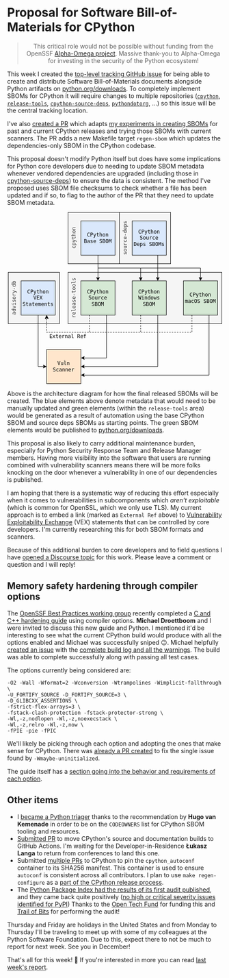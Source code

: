 # Proposal for Software Bill-of-Materials for CPython

<blockquote>
  <center>This critical role would not be possible without funding from the OpenSSF <a href="https://alpha-omega.dev">Alpha-Omega project</a>. Massive thank-you to Alpha-Omega for investing in the security of the Python ecosystem!</center>
</blockquote>

This week I created the [top-level tracking GitHub issue](https://github.com/python/cpython/issues/112302) for being able to create and distribute Software Bill-of-Materials
documents alongside Python artifacts on [python.org/downloads](https://python.org/downloads). To completely implement SBOMs
for CPython it will require changes to multiple repositories ([`cpython`](https://github.com/python/cpython), [`release-tools`](https://github.com/python/release-tools), [`cpython-source-deps`](https://github.com/python/cpython-source-deps), [`pythondotorg`](https://github.com/python/pythondotorg), ...) so this issue
will be the central tracking location.

I've also [created a PR](https://github.com/python/cpython/pull/112303) which adapts [my experiments in creating SBOMs](https://github.com/sethmlarson/cpython-sbom) for past and current CPython releases
and trying those SBOMs with current scanners. The PR adds a new
Makefile target `regen-sbom` which updates the dependencies-only SBOM in the CPython codebase.

This proposal doesn't modify Python itself but does have some implications for Python core developers due to needing to
update SBOM metadata whenever vendored dependencies are upgraded (including those in [cpython-source-deps](https://github.com/python/cpython-source-deps)) to ensure the
data is consistent. The method I've proposed uses SBOM file checksums to check whether a file has been updated and if so, to flag to the author of the PR that they need
to update SBOM metadata.

<p>
<center>
<svg xmlns="http://www.w3.org/2000/svg" xmlns:xlink="http://www.w3.org/1999/xlink" version="1.1" width="501px" viewBox="-0.5 -0.5 501 401" style="max-width:100%;max-height:401px;"><defs/><g><rect x="0" y="140" width="120" height="120" fill="#f5f5f5" stroke="#000" pointer-events="all"/><g transform="translate(-0.5 -0.5)rotate(-90 7 200)"><switch><foreignObject style="overflow: visible; text-align: left;" pointer-events="none" width="100%" height="100%" requiredFeatures="http://www.w3.org/TR/SVG11/feature#Extensibility"><div xmlns="http://www.w3.org/1999/xhtml" style="display: flex; align-items: unsafe flex-start; justify-content: unsafe center; width: 118px; height: 1px; padding-top: 200px; margin-left: -52px;"><div style="box-sizing: border-box; font-size: 0px; text-align: center;" data-drawio-colors="color: #333; "><div style="display: inline-block; font-size: 12px; font-family: monospace; color: rgb(51, 51, 51); line-height: 1.2; pointer-events: all; white-space: normal; overflow-wrap: normal;">advisory-db</div></div></div></foreignObject><text x="7" y="212" fill="#333" font-family="monospace" font-size="12px" text-anchor="middle">advisory-db</text></switch></g><rect x="140" y="0" width="120" height="120" fill="#f5f5f5" stroke="#000" pointer-events="all"/><g transform="translate(-0.5 -0.5)rotate(-90 147 60)"><switch><foreignObject style="overflow: visible; text-align: left;" pointer-events="none" width="100%" height="100%" requiredFeatures="http://www.w3.org/TR/SVG11/feature#Extensibility"><div xmlns="http://www.w3.org/1999/xhtml" style="display: flex; align-items: unsafe flex-start; justify-content: unsafe center; width: 118px; height: 1px; padding-top: 60px; margin-left: 88px;"><div style="box-sizing: border-box; font-size: 0px; text-align: center;" data-drawio-colors="color: #333; "><div style="display: inline-block; font-size: 12px; font-family: monospace; color: rgb(51, 51, 51); line-height: 1.2; pointer-events: all; white-space: normal; overflow-wrap: normal;">cpython</div></div></div></foreignObject><text x="147" y="72" fill="#333" font-family="monospace" font-size="12px" text-anchor="middle">cpython</text></switch></g><rect x="260" y="0" width="120" height="120" fill="#f5f5f5" stroke="#000" pointer-events="all"/><g transform="translate(-0.5 -0.5)rotate(-90 267 60)"><switch><foreignObject style="overflow: visible; text-align: left;" pointer-events="none" width="100%" height="100%" requiredFeatures="http://www.w3.org/TR/SVG11/feature#Extensibility"><div xmlns="http://www.w3.org/1999/xhtml" style="display: flex; align-items: unsafe flex-start; justify-content: unsafe center; width: 118px; height: 1px; padding-top: 60px; margin-left: 208px;"><div style="box-sizing: border-box; font-size: 0px; text-align: center;" data-drawio-colors="color: #333; "><div style="display: inline-block; font-size: 12px; font-family: monospace; color: rgb(51, 51, 51); line-height: 1.2; pointer-events: all; white-space: normal; overflow-wrap: normal;">source-deps</div></div></div></foreignObject><text x="267" y="72" fill="#333" font-family="monospace" font-size="12px" text-anchor="middle">source-deps</text></switch></g><rect x="140" y="140" width="360" height="120" fill="#f5f5f5" stroke="#000" pointer-events="all"/><g transform="translate(-0.5 -0.5)rotate(-90 147 200)"><switch><foreignObject style="overflow: visible; text-align: left;" pointer-events="none" width="100%" height="100%" requiredFeatures="http://www.w3.org/TR/SVG11/feature#Extensibility"><div xmlns="http://www.w3.org/1999/xhtml" style="display: flex; align-items: unsafe flex-start; justify-content: unsafe center; width: 118px; height: 1px; padding-top: 200px; margin-left: 88px;"><div style="box-sizing: border-box; font-size: 0px; text-align: center;" data-drawio-colors="color: #333; "><div style="display: inline-block; font-size: 12px; font-family: monospace; color: rgb(51, 51, 51); line-height: 1.2; pointer-events: all; white-space: normal; overflow-wrap: normal;">release-tools</div></div></div></foreignObject><text x="147" y="212" fill="#333" font-family="monospace" font-size="12px" text-anchor="middle">release-tools</text></switch></g><path d="M 210 100 L 210 130 L 310 130 L 310 153.63" fill="none" stroke="#000" stroke-miterlimit="10" pointer-events="stroke"/><path d="M 310 158.88 L 306.5 151.88 L 310 153.63 L 313.5 151.88 Z" fill="#000" stroke="#000" stroke-miterlimit="10" pointer-events="all"/><path d="M 210 100 L 210 153.63" fill="none" stroke="#000" stroke-miterlimit="10" pointer-events="stroke"/><path d="M 210 158.88 L 206.5 151.88 L 210 153.63 L 213.5 151.88 Z" fill="#000" stroke="#000" stroke-miterlimit="10" pointer-events="all"/><path d="M 210 100 L 210 130 L 450 130 L 450 153.63" fill="none" stroke="#000" stroke-miterlimit="10" pointer-events="stroke"/><path d="M 450 158.88 L 446.5 151.88 L 450 153.63 L 453.5 151.88 Z" fill="#000" stroke="#000" stroke-miterlimit="10" pointer-events="all"/><rect x="170" y="20" width="80" height="80" fill="#dae8fc" stroke="#000" pointer-events="all"/><g transform="translate(-0.5 -0.5)"><switch><foreignObject style="overflow: visible; text-align: left;" pointer-events="none" width="100%" height="100%" requiredFeatures="http://www.w3.org/TR/SVG11/feature#Extensibility"><div xmlns="http://www.w3.org/1999/xhtml" style="display: flex; align-items: unsafe center; justify-content: unsafe center; width: 78px; height: 1px; padding-top: 60px; margin-left: 171px;"><div style="box-sizing: border-box; font-size: 0px; text-align: center;" data-drawio-colors="color: rgb(0, 0, 0); "><div style="display: inline-block; font-size: 12px; font-family: monospace; color: rgb(0, 0, 0); line-height: 1.2; pointer-events: all; white-space: normal; overflow-wrap: normal;">CPython Base SBOM</div></div></div></foreignObject><text x="210" y="64" fill="rgb(0, 0, 0)" font-family="monospace" font-size="12px" text-anchor="middle">CPython Base...</text></switch></g><path d="M 190 240 L 190 280 L 90 280 L 90 246.37" fill="none" stroke="#000" stroke-miterlimit="10" stroke-dasharray="3 3" pointer-events="stroke"/><path d="M 90 241.12 L 93.5 248.12 L 90 246.37 L 86.5 248.12 Z" fill="#000" stroke="#000" stroke-miterlimit="10" pointer-events="all"/><path d="M 230 240 L 230 340 L 176.37 340" fill="none" stroke="#000" stroke-miterlimit="10" pointer-events="stroke"/><path d="M 171.12 340 L 178.12 336.5 L 176.37 340 L 178.12 343.5 Z" fill="#000" stroke="#000" stroke-miterlimit="10" pointer-events="all"/><rect x="170" y="160" width="80" height="80" fill="#d5e8d4" stroke="#000" pointer-events="all"/><g transform="translate(-0.5 -0.5)"><switch><foreignObject style="overflow: visible; text-align: left;" pointer-events="none" width="100%" height="100%" requiredFeatures="http://www.w3.org/TR/SVG11/feature#Extensibility"><div xmlns="http://www.w3.org/1999/xhtml" style="display: flex; align-items: unsafe center; justify-content: unsafe center; width: 78px; height: 1px; padding-top: 200px; margin-left: 171px;"><div style="box-sizing: border-box; font-size: 0px; text-align: center;" data-drawio-colors="color: rgb(0, 0, 0); "><div style="display: inline-block; font-size: 12px; font-family: monospace; color: rgb(0, 0, 0); line-height: 1.2; pointer-events: all; white-space: normal; overflow-wrap: normal;">CPython Source SBOM</div></div></div></foreignObject><text x="210" y="204" fill="rgb(0, 0, 0)" font-family="monospace" font-size="12px" text-anchor="middle">CPython Sourc...</text></switch></g><path d="M 310 240 L 310 280 L 90 280 L 90 246.37" fill="none" stroke="#000" stroke-miterlimit="10" stroke-dasharray="3 3" pointer-events="stroke"/><path d="M 90 241.12 L 93.5 248.12 L 90 246.37 L 86.5 248.12 Z" fill="#000" stroke="#000" stroke-miterlimit="10" pointer-events="all"/><path d="M 350 240 L 350 360 L 176.37 360" fill="none" stroke="#000" stroke-miterlimit="10" pointer-events="stroke"/><path d="M 171.12 360 L 178.12 356.5 L 176.37 360 L 178.12 363.5 Z" fill="#000" stroke="#000" stroke-miterlimit="10" pointer-events="all"/><rect x="290" y="160" width="80" height="80" fill="#d5e8d4" stroke="#000" pointer-events="all"/><g transform="translate(-0.5 -0.5)"><switch><foreignObject style="overflow: visible; text-align: left;" pointer-events="none" width="100%" height="100%" requiredFeatures="http://www.w3.org/TR/SVG11/feature#Extensibility"><div xmlns="http://www.w3.org/1999/xhtml" style="display: flex; align-items: unsafe center; justify-content: unsafe center; width: 78px; height: 1px; padding-top: 200px; margin-left: 291px;"><div style="box-sizing: border-box; font-size: 0px; text-align: center;" data-drawio-colors="color: rgb(0, 0, 0); "><div style="display: inline-block; font-size: 12px; font-family: monospace; color: rgb(0, 0, 0); line-height: 1.2; pointer-events: all; white-space: normal; overflow-wrap: normal;">CPython Windows SBOM</div></div></div></foreignObject><text x="330" y="204" fill="rgb(0, 0, 0)" font-family="monospace" font-size="12px" text-anchor="middle">CPython Windo...</text></switch></g><path d="M 430 240 L 430 280 L 90 280 L 90 246.37" fill="none" stroke="#000" stroke-miterlimit="10" stroke-dasharray="3 3" pointer-events="stroke"/><path d="M 90 241.12 L 93.5 248.12 L 90 246.37 L 86.5 248.12 Z" fill="#000" stroke="#000" stroke-miterlimit="10" pointer-events="all"/><path d="M 470 240 L 470 380 L 176.37 380" fill="none" stroke="#000" stroke-miterlimit="10" pointer-events="stroke"/><path d="M 171.12 380 L 178.12 376.5 L 176.37 380 L 178.12 383.5 Z" fill="#000" stroke="#000" stroke-miterlimit="10" pointer-events="all"/><rect x="410" y="160" width="80" height="80" fill="#d5e8d4" stroke="#000" pointer-events="all"/><g transform="translate(-0.5 -0.5)"><switch><foreignObject style="overflow: visible; text-align: left;" pointer-events="none" width="100%" height="100%" requiredFeatures="http://www.w3.org/TR/SVG11/feature#Extensibility"><div xmlns="http://www.w3.org/1999/xhtml" style="display: flex; align-items: unsafe center; justify-content: unsafe center; width: 78px; height: 1px; padding-top: 200px; margin-left: 411px;"><div style="box-sizing: border-box; font-size: 0px; text-align: center;" data-drawio-colors="color: rgb(0, 0, 0); "><div style="display: inline-block; font-size: 12px; font-family: monospace; color: rgb(0, 0, 0); line-height: 1.2; pointer-events: all; white-space: normal; overflow-wrap: normal;">CPython macOS SBOM</div></div></div></foreignObject><text x="450" y="204" fill="rgb(0, 0, 0)" font-family="monospace" font-size="12px" text-anchor="middle">CPython macOS...</text></switch></g><path d="M 70 240 L 70 360 L 83.63 360" fill="none" stroke="#000" stroke-miterlimit="10" pointer-events="stroke"/><path d="M 88.88 360 L 81.88 363.5 L 83.63 360 L 81.88 356.5 Z" fill="#000" stroke="#000" stroke-miterlimit="10" pointer-events="all"/><rect x="30" y="160" width="80" height="80" fill="#dae8fc" stroke="#000" pointer-events="all"/><g transform="translate(-0.5 -0.5)"><switch><foreignObject style="overflow: visible; text-align: left;" pointer-events="none" width="100%" height="100%" requiredFeatures="http://www.w3.org/TR/SVG11/feature#Extensibility"><div xmlns="http://www.w3.org/1999/xhtml" style="display: flex; align-items: unsafe center; justify-content: unsafe center; width: 78px; height: 1px; padding-top: 200px; margin-left: 31px;"><div style="box-sizing: border-box; font-size: 0px; text-align: center;" data-drawio-colors="color: rgb(0, 0, 0); "><div style="display: inline-block; font-size: 12px; font-family: monospace; color: rgb(0, 0, 0); line-height: 1.2; pointer-events: all; white-space: normal; overflow-wrap: normal;">CPython VEX Statements</div></div></div></foreignObject><text x="70" y="204" fill="rgb(0, 0, 0)" font-family="monospace" font-size="12px" text-anchor="middle">CPython VEX S...</text></switch></g><path d="M 350 100 L 350 153.63" fill="none" stroke="#000" stroke-miterlimit="10" pointer-events="stroke"/><path d="M 350 158.88 L 346.5 151.88 L 350 153.63 L 353.5 151.88 Z" fill="#000" stroke="#000" stroke-miterlimit="10" pointer-events="all"/><rect x="290" y="20" width="80" height="80" fill="#dae8fc" stroke="#000" pointer-events="all"/><g transform="translate(-0.5 -0.5)"><switch><foreignObject style="overflow: visible; text-align: left;" pointer-events="none" width="100%" height="100%" requiredFeatures="http://www.w3.org/TR/SVG11/feature#Extensibility"><div xmlns="http://www.w3.org/1999/xhtml" style="display: flex; align-items: unsafe center; justify-content: unsafe center; width: 78px; height: 1px; padding-top: 60px; margin-left: 291px;"><div style="box-sizing: border-box; font-size: 0px; text-align: center;" data-drawio-colors="color: rgb(0, 0, 0); "><div style="display: inline-block; font-size: 12px; font-family: monospace; color: rgb(0, 0, 0); line-height: 1.2; pointer-events: all; white-space: normal; overflow-wrap: normal;">CPython Source Deps SBOMs</div></div></div></foreignObject><text x="330" y="64" fill="rgb(0, 0, 0)" font-family="monospace" font-size="12px" text-anchor="middle">CPython Sourc...</text></switch></g><rect x="90" y="320" width="80" height="80" fill="#ffe6cc" stroke="#000" pointer-events="all"/><g transform="translate(-0.5 -0.5)"><switch><foreignObject style="overflow: visible; text-align: left;" pointer-events="none" width="100%" height="100%" requiredFeatures="http://www.w3.org/TR/SVG11/feature#Extensibility"><div xmlns="http://www.w3.org/1999/xhtml" style="display: flex; align-items: unsafe center; justify-content: unsafe center; width: 78px; height: 1px; padding-top: 360px; margin-left: 91px;"><div style="box-sizing: border-box; font-size: 0px; text-align: center;" data-drawio-colors="color: rgb(0, 0, 0); "><div style="display: inline-block; font-size: 12px; font-family: monospace; color: rgb(0, 0, 0); line-height: 1.2; pointer-events: all; white-space: normal; overflow-wrap: normal;">Vuln Scanner</div></div></div></foreignObject><text x="130" y="364" fill="rgb(0, 0, 0)" font-family="monospace" font-size="12px" text-anchor="middle">Vuln Scanner</text></switch></g><rect x="90" y="280" width="100" height="20" fill="none" stroke="none" pointer-events="all"/><g transform="translate(-0.5 -0.5)"><switch><foreignObject style="overflow: visible; text-align: left;" pointer-events="none" width="100%" height="100%" requiredFeatures="http://www.w3.org/TR/SVG11/feature#Extensibility"><div xmlns="http://www.w3.org/1999/xhtml" style="display: flex; align-items: unsafe center; justify-content: unsafe center; width: 98px; height: 1px; padding-top: 290px; margin-left: 91px;"><div style="box-sizing: border-box; font-size: 0px; text-align: center;" data-drawio-colors="color: rgb(0, 0, 0); "><div style="display: inline-block; font-size: 12px; font-family: monospace; color: rgb(0, 0, 0); line-height: 1.2; pointer-events: all; white-space: normal; overflow-wrap: normal;"><font face="monospace">External Ref<br /></font></div></div></div></foreignObject><text x="140" y="294" fill="rgb(0, 0, 0)" font-family="monospace" font-size="12px" text-anchor="middle">External Ref&#xa;</text></switch></g></g><switch><g requiredFeatures="http://www.w3.org/TR/SVG11/feature#Extensibility"/><a transform="translate(0,-5)" xlink:href="https://www.drawio.com/doc/faq/svg-export-text-problems" target="_blank"><text text-anchor="middle" font-size="10px" x="50%" y="100%">Text is not SVG - cannot display</text></a></switch></svg>
</center>
</p>

Above is the architecture diagram for how the final released SBOMs will be created. The blue elements above denote metadata that would need to be manually updated and green elements (within the `release-tools` area) would be
generated as a result of automation using the base CPython SBOM and source deps SBOMs as starting points. The green SBOM elements would be published to [python.org/downloads](https://python.org/downloads).

This proposal is also likely to carry additional maintenance burden, especially for Python Security Response Team and Release Manager members. Having more visibility into the
software that users are running combined with vulnerability scanners means there will be more folks knocking on the door whenever a vulnerability in one of our
dependencies is published.

I am hoping that there is a systematic way of reducing this effort especially when it comes to vulnerabilities in subcomponents which
*aren't exploitable* (which is common for OpenSSL, which we only use TLS). My current approach is to embed a link (marked as `External Ref` above) to [Vulnerability Exploitability Exchange](https://cyclonedx.org/capabilities/vex/) (VEX) statements that can be controlled by core developers. I'm currently researching this
for both SBOM formats and scanners.

Because of this additional burden to core developers and to field questions I have [opened a Discourse topic](https://discuss.python.org/t/create-and-distribute-software-bill-of-materials-sbom-for-python-artifacts/39293) for this work. Please leave a comment or question and I will reply!

## Memory safety hardening through compiler options

The [OpenSSF Best Practices working group](https://github.com/ossf/wg-best-practices-os-developers/) recently completed a [C and C++ hardening guide](https://github.com/ossf/wg-best-practices-os-developers/blob/main/docs/Compiler-Hardening-Guides/Compiler-Options-Hardening-Guide-for-C-and-C%2B%2B.md) using compiler options.
**Michael Droettboom** and I were invited to discuss this new guide and Python. I mentioned it'd be interesting
to see what the current CPython build would produce with all the options enabled and Michael was successfully sniped 😉.
Michael helpfully [created an issue](https://github.com/python/cpython/issues/112301) with the [complete build log and all the warnings](https://gist.github.com/mdboom/1f898fd2cd479e8af49403d510b22c34).
The build was able to complete successfully along with passing all test cases.

The options currently being considered are:

```shell
-O2 -Wall -Wformat=2 -Wconversion -Wtrampolines -Wimplicit-fallthrough \
-U_FORTIFY_SOURCE -D_FORTIFY_SOURCE=3 \
-D_GLIBCXX_ASSERTIONS \
-fstrict-flex-arrays=3 \
-fstack-clash-protection -fstack-protector-strong \
-Wl,-z,nodlopen -Wl,-z,noexecstack \
-Wl,-z,relro -Wl,-z,now \
-fPIE -pie -fPIC
```

We'll likely be picking through each option and adopting the ones that make sense for CPython.
There was [already a PR created](https://github.com/python/cpython/pull/112308) to fix the single issue found by `-Wmaybe-uninitialized`.

The guide itself has a [section going into the behavior and requirements of each option](https://github.com/ossf/wg-best-practices-os-developers/blob/main/docs/Compiler-Hardening-Guides/Compiler-Options-Hardening-Guide-for-C-and-C%2B%2B.md#recommended-compiler-options).

## Other items

* I [became a Python triager](https://github.com/python/core-workflow/issues/515) thanks to the recommendation by **Hugo van Kemenade** in order to be on the `CODEOWNERS` list for CPython SBOM tooling and resources. 
* [Submitted PR](https://github.com/python/release-tools/pull/71/files) to move CPython's source and documentation builds to GitHub Actions.
  I'm waiting for the Developer-in-Residence **Łukasz Langa** to return from conferences to land this one.
* Submitted [multiple PRs](https://github.com/python/cpython/issues/112160) to CPython to pin the `cpython_autoconf` container to its SHA256 manifest.
  This container is used to ensure `autoconf` is consistent across all contributors. I plan to use
  `make regen-configure` as a [part of the CPython release process](https://github.com/python/cpython/pull/112090#issuecomment-1813337104).
* The [Python Package Index had the results of its first audit published](https://blog.pypi.org/posts/2023-11-14-1-pypi-completes-first-security-audit/), and they came back quite positively ([no high or critical severity issues identified for PyPI](https://blog.pypi.org/posts/2023-11-14-2-security-audit-remediation-warehouse/))
  Thanks to the [Open Tech Fund](https://www.opentech.fund/) for funding this and [Trail of Bits](https://www.trailofbits.com/) for performing the audit!

Thursday and Friday are holidays in the United States and from Monday to Thursday I'll be traveling to meet up with some of my colleagues at the Python Software Foundation.
Due to this, expect there to not be much to report for next week. See you in December!

That's all for this week! 👋 If you're interested in more you can read [last week's report](http://sethmlarson.dev/security-developer-in-residence-weekly-report-18).
